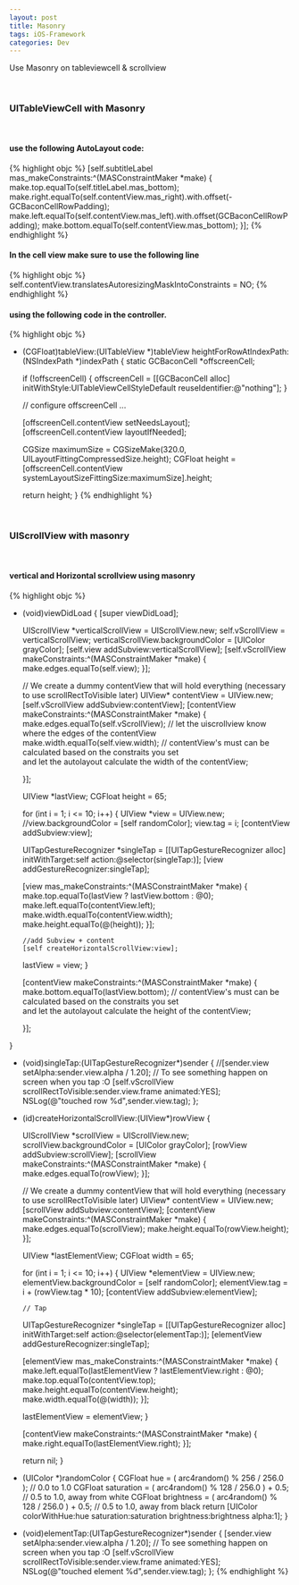 ```yaml
---
layout: post
title: Masonry
tags: iOS-Framework
categories: Dev
---
```


Use Masonry on tableviewcell & scrollview

<br>

### UITableViewCell with Masonry

<br>

#### use the following AutoLayout code:

{% highlight objc %}
[self.subtitleLabel mas_makeConstraints:^(MASConstraintMaker *make) {
            make.top.equalTo(self.titleLabel.mas_bottom);
            make.right.equalTo(self.contentView.mas_right).with.offset(-GCBaconCellRowPadding);
            make.left.equalTo(self.contentView.mas_left).with.offset(GCBaconCellRowPadding);
            make.bottom.equalTo(self.contentView.mas_bottom);
        }];
{% endhighlight %}

#### In the cell view make sure to use the following line

{% highlight objc %}
self.contentView.translatesAutoresizingMaskIntoConstraints = NO;
{% endhighlight %}

#### using the following code in the controller.

{% highlight objc %}
- (CGFloat)tableView:(UITableView *)tableView heightForRowAtIndexPath:(NSIndexPath *)indexPath
{
    static GCBaconCell *offscreenCell;

    if (!offscreenCell)
    {
        offscreenCell = [[GCBaconCell alloc] initWithStyle:UITableViewCellStyleDefault
                                                    reuseIdentifier:@"nothing"];
    }


    // configure offscreenCell ...

    [offscreenCell.contentView setNeedsLayout];
    [offscreenCell.contentView layoutIfNeeded];

    CGSize maximumSize = CGSizeMake(320.0, UILayoutFittingCompressedSize.height);
    CGFloat height = [offscreenCell.contentView systemLayoutSizeFittingSize:maximumSize].height;

    return height;
}
{% endhighlight %}

<br>

### UIScrollView with masonry

<br>

#### vertical and Horizontal scrollview using masonry

{% highlight objc %}
- (void)viewDidLoad
{
  [super viewDidLoad];
  
  UIScrollView *verticalScrollView = UIScrollView.new;
  self.vScrollView = verticalScrollView;
  verticalScrollView.backgroundColor = [UIColor grayColor];
  [self.view addSubview:verticalScrollView];
  [self.vScrollView makeConstraints:^(MASConstraintMaker *make) {
    make.edges.equalTo(self.view);
  }];
  
    // We create a dummy contentView that will hold everything (necessary to use scrollRectToVisible later)
  UIView* contentView = UIView.new;
  [self.vScrollView addSubview:contentView];
  [contentView makeConstraints:^(MASConstraintMaker *make) {
    make.edges.equalTo(self.vScrollView); // let the uiscrollview know where the edges of the contentView
    make.width.equalTo(self.view.width); // contentView's must can be calculated based on the constraits you set \
                                         and let the autolayout calculate the width of the contentView;

  }];
  
  UIView *lastView;
  CGFloat height = 65;
  
  for (int i = 1; i <= 10; i++) {
    UIView *view = UIView.new;
      //view.backgroundColor = [self randomColor];
    view.tag = i;
    [contentView addSubview:view];
    
    UITapGestureRecognizer *singleTap = [[UITapGestureRecognizer alloc] initWithTarget:self action:@selector(singleTap:)];
    [view addGestureRecognizer:singleTap];
    
    [view mas_makeConstraints:^(MASConstraintMaker *make) {
      make.top.equalTo(lastView ? lastView.bottom : @0);
      make.left.equalTo(contentView.left);
      make.width.equalTo(contentView.width);
      make.height.equalTo(@(height));
    }];
    
      //add Subview + content
      [self createHorizontalScrollView:view];
    lastView = view;
  }
  
  [contentView makeConstraints:^(MASConstraintMaker *make) {
    make.bottom.equalTo(lastView.bottom); // contentView's must can be calculated based on the constraits you set  \
                                          and let the autolayout calculate the height of the contentView;
    
  }];

}

- (void)singleTap:(UITapGestureRecognizer*)sender {
    //[sender.view setAlpha:sender.view.alpha / 1.20]; // To see something happen on screen when you tap :O
  [self.vScrollView scrollRectToVisible:sender.view.frame animated:YES];
  NSLog(@"touched row %d",sender.view.tag);
};

- (id)createHorizontalScrollView:(UIView*)rowView
{
  
  UIScrollView *scrollView = UIScrollView.new;
  scrollView.backgroundColor = [UIColor grayColor];
  [rowView addSubview:scrollView];
  [scrollView makeConstraints:^(MASConstraintMaker *make) {
    make.edges.equalTo(rowView);
  }];
  
  // We create a dummy contentView that will hold everything (necessary to use scrollRectToVisible later)
  UIView* contentView = UIView.new;
  [scrollView addSubview:contentView];
  [contentView makeConstraints:^(MASConstraintMaker *make) {
    make.edges.equalTo(scrollView);
    make.height.equalTo(rowView.height);
  }];
  
  UIView *lastElementView;
  CGFloat width = 65;
  
  for (int i = 1; i <= 10; i++) {
    UIView *elementView = UIView.new;
    elementView.backgroundColor = [self randomColor];
    elementView.tag = i + (rowView.tag * 10);
    [contentView addSubview:elementView];
    
      // Tap
    UITapGestureRecognizer *singleTap = [[UITapGestureRecognizer alloc] initWithTarget:self action:@selector(elementTap:)];
    [elementView addGestureRecognizer:singleTap];
    
    [elementView mas_makeConstraints:^(MASConstraintMaker *make) {
      make.left.equalTo(lastElementView ? lastElementView.right : @0);
      make.top.equalTo(contentView.top);
      make.height.equalTo(contentView.height);
      make.width.equalTo(@(width));
    }];
    
    lastElementView = elementView;
  }
  
  [contentView makeConstraints:^(MASConstraintMaker *make) {
    make.right.equalTo(lastElementView.right);
  }];
  
  return nil;
}

- (UIColor *)randomColor {
  CGFloat hue = ( arc4random() % 256 / 256.0 );  //  0.0 to 1.0
  CGFloat saturation = ( arc4random() % 128 / 256.0 ) + 0.5;  //  0.5 to 1.0, away from white
  CGFloat brightness = ( arc4random() % 128 / 256.0 ) + 0.5;  //  0.5 to 1.0, away from black
  return [UIColor colorWithHue:hue saturation:saturation brightness:brightness alpha:1];
}

- (void)elementTap:(UITapGestureRecognizer*)sender {
  [sender.view setAlpha:sender.view.alpha / 1.20]; // To see something happen on screen when you tap :O
  [self.vScrollView scrollRectToVisible:sender.view.frame animated:YES];
  NSLog(@"touched element %d",sender.view.tag);
};
{% endhighlight %}
